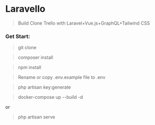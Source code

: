 # Laravello

> Build Clone Trello with Laravel+Vue.js+GraphQL+Tailwind CSS

### Get Start:
> git clone

> composer install

> npm install

> Rename or copy .env.example file to .env

> php artisan key:generate

>docker-compose up --build -d

or

> php artisan serve


